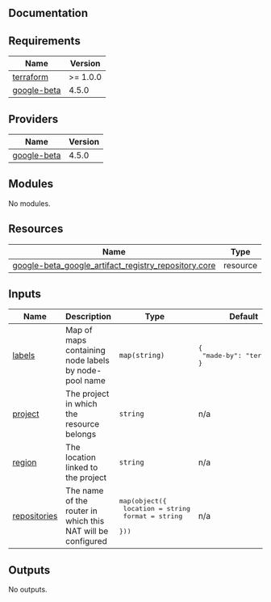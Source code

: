 ## Documentation

<!-- BEGINNING OF PRE-COMMIT-TERRAFORM DOCS HOOK -->
## Requirements

| Name | Version |
|------|---------|
| <a name="requirement_terraform"></a> [terraform](#requirement\_terraform) | >= 1.0.0 |
| <a name="requirement_google-beta"></a> [google-beta](#requirement\_google-beta) | 4.5.0 |

## Providers

| Name | Version |
|------|---------|
| <a name="provider_google-beta"></a> [google-beta](#provider\_google-beta) | 4.5.0 |

## Modules

No modules.

## Resources

| Name | Type |
|------|------|
| [google-beta_google_artifact_registry_repository.core](https://registry.terraform.io/providers/hashicorp/google-beta/4.5.0/docs/resources/google_artifact_registry_repository) | resource |

## Inputs

| Name | Description | Type | Default | Required |
|------|-------------|------|---------|:--------:|
| <a name="input_labels"></a> [labels](#input\_labels) | Map of maps containing node labels by node-pool name | `map(string)` | <pre>{<br>  "made-by": "terraform"<br>}</pre> | no |
| <a name="input_project"></a> [project](#input\_project) | The project in which the resource belongs | `string` | n/a | yes |
| <a name="input_region"></a> [region](#input\_region) | The location linked to the project | `string` | n/a | yes |
| <a name="input_repositories"></a> [repositories](#input\_repositories) | The name of the router in which this NAT will be configured | <pre>map(object({<br>    location = string<br>    format   = string<br>  }))</pre> | n/a | yes |

## Outputs

No outputs.
<!-- END OF PRE-COMMIT-TERRAFORM DOCS HOOK -->
